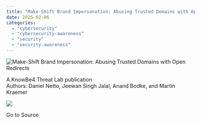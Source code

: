 ```yaml
---
title: "Make-Shift Brand Impersonation: Abusing Trusted Domains with Open Redirects"
date: 2025-02-06
categories: 
  - "cybersecurity"
  - "cybersecurity-awareness"
  - "security"
  - "security-awareness"
---
```


![Make-Shift Brand Impersonation: Abusing Trusted Domains with Open Redirects](https://blog.knowbe4.com/hubfs/Domain%20Spoofing%20for%20Revenue.jpg)

A KnowBe4 Threat Lab publication  
Authors: Daniel Netto, Jeewan Singh Jalal, Anand Bodke, and Martin Kraemer

![](https://track.hubspot.com/__ptq.gif?a=241394&k=14&r=https%3A%2F%2Fblog.knowbe4.com%2Fmake-shift-brand-impersonation-abusing-trusted-domains-with-open-redirects&bu=https%253A%252F%252Fblog.knowbe4.com&bvt=rss)

Go to Source
